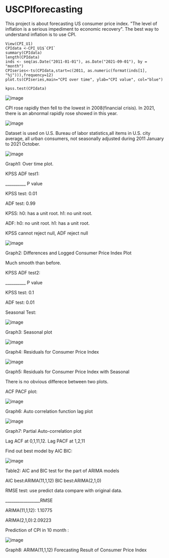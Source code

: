 # USCPIforecasting
This project is about forecasting US consumer price index. "The level of inflation is a serious impediment to economic recovery". The best way to understand inflation is to use CPI. 

```
View(CPI_U1)
CPIdata <-CPI_U1$`CPI`
summary(CPIdata)
length(CPIdata)
inds <- seq(as.Date("2011-01-01"), as.Date("2021-09-01"), by = "month")
CPIseries<-ts(CPIdata,start=c(2011, as.numeric(format(inds[1], "%j"))),frequency=12)
plot.ts(CPIseries,main="CPI over time", ylab="CPI value", col="blue")

kpss.test(CPIdata)
```

![image](https://user-images.githubusercontent.com/100450841/155900844-1449b655-5840-47fe-91ec-eea6d55ad3f9.png)

CPI rose rapidly then fell to the lowest in 2008(financial crisis). In 2021, there is an abnormal rapidly rose showed in this year.

![image](https://user-images.githubusercontent.com/100450841/155901204-3c600cf2-6bbd-4cf2-bbf1-4d7068eb6e09.png)

Dataset is used on U.S. Bureau of labor statistics,all items in U.S. city average, all urban consumers, not seasonally adjusted during 2011 January to 2021 October.

![image](https://user-images.githubusercontent.com/100450841/155901269-b092c40f-da78-4c26-89be-e626621012ea.png)

Graph1: Over time plot.


KPSS ADF test1:

  __________ P value

  KPSS test: 0.01

  ADF test: 0.99

KPSS: h0: has a unit root. h1: no unit root. 

ADF: h0: no unit root. h1: has a unit root.

KPSS cannot reject null, ADF reject null

![image](https://user-images.githubusercontent.com/100450841/155901401-1830e928-64c7-40d7-a8cb-37d86af19238.png)

Graph2: Differences and Logged Consumer Price Index Plot

Much smooth than before.


KPSS ADF test2:

__________ P value

KPSS test: 0.1

ADF test: 0.01



Seasonal Test:

![image](https://user-images.githubusercontent.com/100450841/155901585-34e5e644-a2f4-4fc6-82f5-1004b0bdb520.png)

Graph3: Seasonal plot

![image](https://user-images.githubusercontent.com/100450841/155901613-759899f9-9933-45ff-9412-423edec083d3.png)

Graph4: Residuals for Consumer Price Index

![image](https://user-images.githubusercontent.com/100450841/155901626-a1aa18fa-5050-4061-b68c-4e2ad0cd553c.png)

Graph5: Residuals for Consumer Price Index with Seasonal

There is no obvious differece between two plots.



 
ACF PACF plot:

![image](https://user-images.githubusercontent.com/100450841/155901686-15c3c412-f04e-42c5-932d-e058fe9d67d7.png)

Graph6: Auto correlation function lag plot

![image](https://user-images.githubusercontent.com/100450841/155901743-41bf10ad-853b-4c5b-a8b4-9c26f0447240.png)

Graph7: Partial Auto-correlation plot


Lag ACF at 0,1,11,12.  Lag PACF at 1,2,11



Find out best model by AIC BIC:

![image](https://user-images.githubusercontent.com/100450841/155901824-93fc9e5a-3c81-4bcd-adc9-f121e59f405f.png)

Table2: AIC and BIC test for the part of ARIMA models


AIC best:ARIMA(11,1,12) BIC best:ARIMA(2,1,0)



RMSE test: use predict data compare with original data.

_________________RMSE

ARIMA(11,1,12): 1.10775

ARIMA(2,1,0):2.09223




Prediction of CPI in 10 month : 

![image](https://user-images.githubusercontent.com/100450841/155901952-ad82dd61-6c9f-4819-815c-d96af32033f7.png)

Graph8: ARIMA(11,1,12) Forecasting Result of Consumer Price Index
